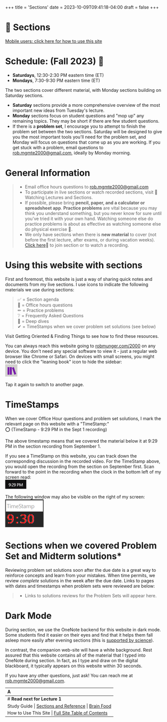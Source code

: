 +++
title = 'Sections'
date = 2023-10-09T09:41:18-04:00
draft = false
+++
# 🔎  Sections
[Mobile users: click here for how to use this site](https://scholar.harvard.edu/robmunger/mobile)  
  
# Schedule: (Fall 2023) 📅  
  
- **Saturdays**, 12:30-2:30 PM eastern time (ET)  
- **Mondays**, 7:30-9:30 PM eastern time (ET)   

The two sections cover different material, with Monday sections building on Saturday sections.  
- **Saturday** sections provide a more comprehensive overview of the most important new ideas from Tuesday's lecture.  
- **Monday** sections focus on student questions and "mop up" any remaining topics. They may be short if there are few student questions.  
- If there is a **problem set**, I encourage you to attempt to finish the problem set between the two sections. Saturday will be designed to give you the most important tools you'll need for the problem set, and Monday will focus on questions that come up as you are working. If you get stuck with a problem, email questions to rob.mgmte2000@gmail.com, ideally by Monday morning.  
  
  
  
# General Information  
  
>- Email office hours questions to [rob.mgmte2000@gmail.com](mailto:rob.mgmte2000@gmail.com)  
>- To participate in live sections or watch recorded sections, visit 🔎  Watching Lectures and Sections.   
>- If possible, please bring **pencil, paper, and a calculator or spreadsheet app**. **Practice problems** are vital because you may think you understand something, but you never know for sure until you’ve tried it with your own hand. Watching someone else do practice problems is about as effective as watching someone else do physical exercise 💪.  
>- We only have sections when there is **new material** to cover (not before the first lecture, after exams, or during vacation weeks).  [Click here](https://canvas.harvard.edu/courses/131152)🔗 to join section or to watch a recording.  
  
  
  
# Using this website with sections  
  
First and foremost, this website is just a way of sharing quick notes and documents from my live sections. I use icons to indicate the following materials we use during sections:  
  
>✅ = Section agenda  
>🙋 = Office hours questions  
>✏ = Practice problems  
>❔ = Frequently Asked Questions  
>🔎 = Deep dives  
>✔ = TimeStamps when we cover problem set solutions (see below)  
  
  
 Visit Getting Oriented &amp; Finding Things to see how to find these resources.  
  
You can always reach this website going to [robmunger.com/2000](http://robmunger.com/2000) on any device. You don't need any special software to view it - just a regular web browser like Chrome or Safari. On devices with small screens, you might need to click the "leaning book" icon to hide the sidebar:  
![Image-1](🔎Sections_1.png)  
  
Tap it again to switch to another page.  
  
  
# TimeStamps  
  
When we cover Office Hour questions and problem set solutions, I mark the relevant page on this website with a "TimeStamp:"  
:o: (TimeStamp - 9:29 PM in the Sept 1 recording)  
  
The above timestamp means that we covered the material below it at 9:29 PM in the section recording from September 1.  
  
If you see a TimeStamp on this website, you can track down the corresponding discussion in the recorded video. For the TimeStamp above, you would open the recording from the section on September first. Scan forward to the point in the recording when the clock in the bottom left of my screen read:  
![Image-2](🔎Sections_2.png)  
  
The following window may also be visible on the right of my screen:  
![Image-3](🔎Sections_3.png)  
  
  
  
# Sections when we covered Problem Set and Midterm solutions*  
  
Reviewing problem set solutions soon after the due date is a great way to reinforce concepts and learn from your mistakes. When time permits, we review *complete* solutions in the week after the due date. Links to pages with dates and timestamps when problem sets were reviewed are below:  
>- Links to solutions reviews for the Problem Sets will appear here.  
  
  
  
# Dark Mode  
  
During section, we use the OneNote backend for this website in dark mode. Some students find it easier on their eyes and find that it helps them fall asleep more easily after evening sections (this is [supported by science](https://www.foundmyfitness.com/episodes/early-day-light-for-improved-sleep)).  
  
In contrast, the companion web-site will have a white background. Rest assured that this website contains all of the material that I typed into OneNote during section. In fact, as I type and draw on the digital blackboard, it typically appears on this website within 30 seconds.  
  
If you have any other questions, just ask! You can reach me at rob.mgmte2000@gmail.com.  



  

| A |
| :--- |
| # **Read next for Lecture 1** | 
| Study Guide \| <a href="onenote:Part%202%20-%20Sections%20and%20Reference.one#LECTURE 1 Introduction - Sections and Reference&amp;section-id={FBC0C77D-B2A5-49FD-AB18-986FB6822009}&amp;page-id={FB9CCC6F-4E8D-44DF-A98E-F597C19E5F21}&amp;end&amp;base-path=https://d.docs.live.net/fff381fc8f77d7f6/Documents/OneNote/HES%202000%20Finance/Rob's%20Finance%20e2000%20Website">Sections and Reference</a> \| <a href="onenote:Part%203%20-%20Brain%20Food%20and%20Paper%20Topics.one#LECTURE 1 Intro - Brain Food&amp;section-id={AD5E080F-E813-418B-BB30-71C0F28AFAF0}&amp;page-id={1079A023-8783-4FE9-98C8-71086AE5D44B}&amp;end&amp;base-path=https://d.docs.live.net/fff381fc8f77d7f6/Documents/OneNote/HES%202000%20Finance/Rob's%20Finance%20e2000%20Website">Brain Food</a>  
How to Use This Site \| <a href="onenote:#🔎  Full Site Table of Contents&amp;section-id={77FB40E2-E50D-4389-BF28-88A291C6B455}&amp;page-id={47B17CF1-80D6-453A-B79D-E46766899904}&amp;end&amp;base-path=https://d.docs.live.net/fff381fc8f77d7f6/Documents/OneNote/HES%202000%20Finance/Rob's%20Finance%20e2000%20Website/Part%201%20-%20Study%20Guide.one">Full Site Table of Contents</a> | 
  
#   


